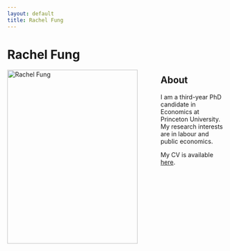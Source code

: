 ```yaml
---
layout: default
title: Rachel Fung
---
```

<div class="blurb">
	<h1>Rachel Fung</h1>
</div>



<img src="https://rachelylfung.github.io/assets/headshot.jpg" title="Rachel Fung" width="300" height="400" img align="left" style="padding-right:50px;"/>

## About

I am a third-year PhD candidate in Economics at Princeton University. My research interests are in labour and public economics.

My CV is available [here](https://rachelylfung.github.io/assets/cv.pdf).

<br/><br/>
<br/><br/>
<br/><br/>
<br/><br/>
<br/><br/>
<br/><br/>

